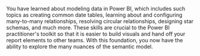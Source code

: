 You have learned about modeling data in Power BI, which includes such topics as creating common date tables, learning about and configuring many-to-many relationships, resolving circular relationships, designing star schemas, and much more. These skills are crucial to the Power BI practitioner's toolkit so that it is easier to build visuals and hand off your report elements to other teams. With this foundation, you now have the ability to explore the many nuances of the semantic model.
